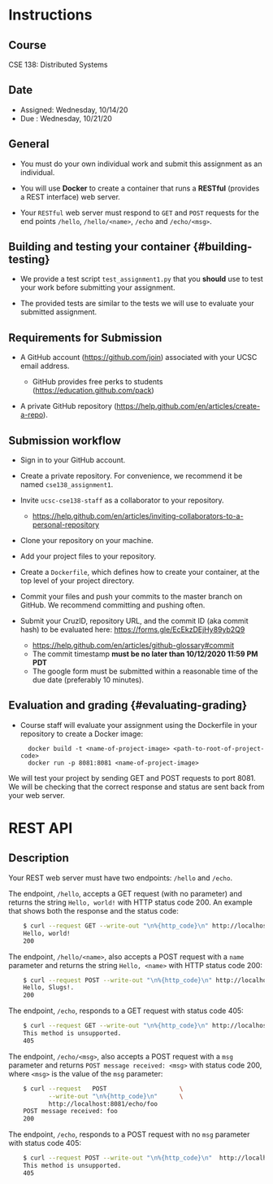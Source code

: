Instructions
============

Course
-------
CSE 138: Distributed Systems

Date
-------
- Assigned: Wednesday, 10/14/20
- Due     : Wednesday, 10/21/20

General
-------

- You must do your own individual work and submit this assignment as an individual.

- You will use **Docker** to create a container that runs a **RESTful** (provides a REST interface)
  web server.

- Your `RESTful` web server must respond to `GET` and `POST` requests for the end points `/hello`,
`/hello/<name>`, `/echo` and `/echo/<msg>`.

Building and testing your container {#building-testing}
-----------------------------------

- We provide a test script `test_assignment1.py` that you **should** use to test your work before
  submitting your assignment.

- The provided tests are similar to the tests we will use to evaluate your submitted assignment.

Requirements for Submission
---------------------------

- A GitHub account (https://github.com/join) associated with your UCSC email address.

    - GitHub provides free perks to students (https://education.github.com/pack)

- A private GitHub repository (https://help.github.com/en/articles/create-a-repo).

Submission workflow
-------------------

- Sign in to your GitHub account.

- Create a private repository. For convenience, we recommend it be named `cse138_assignment1`.

- Invite `ucsc-cse138-staff` as a collaborator to your repository.

    - https://help.github.com/en/articles/inviting-collaborators-to-a-personal-repository

- Clone your repository on your machine.

- Add your project files to your repository.

- Create a `Dockerfile`, which defines how to create your container, at the top level of your
  project directory. 

- Commit your files and push your commits to the master branch on GitHub. We recommend committing
  and pushing often.

- Submit your CruzID, repository URL, and the commit ID (aka commit hash) to be evaluated here:
    https://forms.gle/EcEkzDEjHy89yb2Q9
    
    - https://help.github.com/en/articles/github-glossary#commit
    - The commit timestamp **must be no later than 10/12/2020 11:59 PM PDT**
    - The google form must be submitted within a reasonable time of the due date (preferably 10 minutes).

Evaluation and grading {#evaluating-grading}
----------------------

- Course staff will evaluate your assignment using the Dockerfile in your repository to create a Docker image:

        docker build -t <name-of-project-image> <path-to-root-of-project-code>
        docker run -p 8081:8081 <name-of-project-image>

We will test your project by sending GET and POST requests to port 8081. We will be checking that
the correct response and status are sent back from your web server.

REST API
========

Description
-----------

Your REST web server must have two endpoints: `/hello` and `/echo`.

The endpoint, `/hello`, accepts a GET request (with no parameter) and returns the string `Hello,
world!` with HTTP status code 200. An example that shows both the response and the status code:

```bash
    $ curl --request GET --write-out "\n%{http_code}\n" http://localhost:8081/hello
    Hello, world!
    200
```

The endpoint, `/hello/<name>`, also accepts a POST request with a `name` parameter and returns the string 
`Hello, <name>` with HTTP status code 200:

```bash
    $ curl --request POST --write-out "\n%{http_code}\n" http://localhost:8081/hello/Slugs
    Hello, Slugs!.
    200
```

The endpoint, `/echo`, responds to a GET request with status code 405:

```bash
    $ curl --request GET --write-out "\n%{http_code}\n" http://localhost:8081/echo
    This method is unsupported.
    405
```

The endpoint, `/echo/<msg>`, also accepts a POST request with a `msg` parameter and returns `POST
message received: <msg>` with status code 200, where `<msg>` is the value of the `msg` parameter:

```bash
    $ curl --request   POST                    \
           --write-out "\n%{http_code}\n"      \
           http://localhost:8081/echo/foo
    POST message received: foo
    200
```

The endpoint, `/echo`, responds to a POST request with no `msg` parameter with status code 405:

```bash
    $ curl --request POST --write-out "\n%{http_code}\n"  http://localhost:8081/echo
    This method is unsupported.
    405
```
